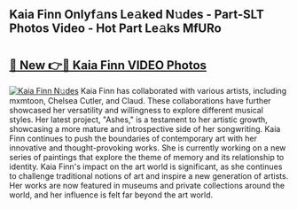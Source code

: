## Kaia Finn Onlyf𝚊ns Le𝚊ked N𝚞des - Part-SLT Photos Video - Hot Part Le𝚊ks MfURo

# <h2><a href="http://ab90549.deff.icu/?id=Kaia+Finn">🔗 New 👉🔴 Kaia Finn VIDEO Photos</a></h2>

[![Kaia Finn N𝚞des](https://i.imgur.com/rIISA9y.gif)](http://ab90549.deff.icu/?id=Kaia+Finn)
Kaia Finn has collaborated with various artists, including mxmtoon, Chelsea Cutler, and Claud. These collaborations have further showcased her versatility and willingness to explore different musical styles. Her latest project, "Ashes," is a testament to her artistic growth, showcasing a more mature and introspective side of her songwriting. Kaia Finn continues to push the boundaries of contemporary art with her innovative and thought-provoking works. She is currently working on a new series of paintings that explore the theme of memory and its relationship to identity. Kaia Finn's impact on the art world is significant, as she continues to challenge traditional notions of art and inspire a new generation of artists. Her works are now featured in museums and private collections around the world, and her influence is felt far beyond the art world.
